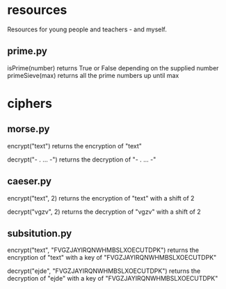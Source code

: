 resources
=========

Resources for young people and teachers - and myself.

prime.py
--------
isPrime(number) returns True or False depending on the supplied number
primeSieve(max) returns all the prime numbers up until max

ciphers
=========

morse.py
--------
encrypt("text") returns the encryption of "text"

decrypt("- . ... -") returns the decryption of "- . ... -"

caeser.py
---------
encrypt("text", 2) returns the encryption of "text" with a shift of 2

decrypt("vgzv", 2) returns the decryption of "vgzv" with a shift of 2

subsitution.py
--------------
encrypt("text", "FVGZJAYIRQNWHMBSLXOECUTDPK") returns the encryption of "text" with a key of "FVGZJAYIRQNWHMBSLXOECUTDPK"

decrypt("ejde", "FVGZJAYIRQNWHMBSLXOECUTDPK") returns the decryption of "ejde" with a key of "FVGZJAYIRQNWHMBSLXOECUTDPK"
